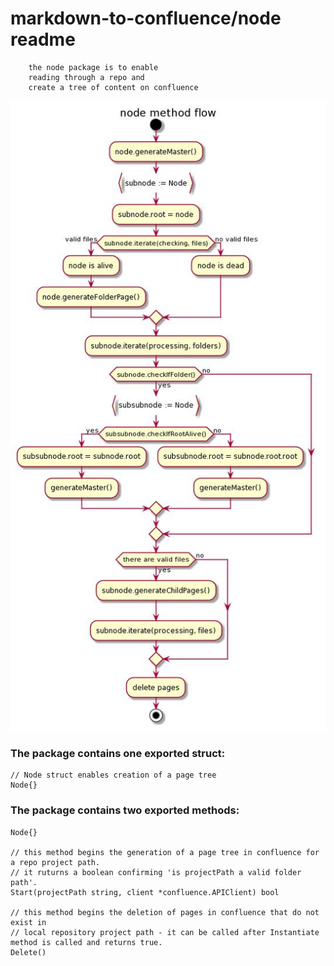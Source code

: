 # markdown-to-confluence/node readme

```
    the node package is to enable 
    reading through a repo and 
    create a tree of content on confluence
```
![Diagram of node recursive methodology](node_methodology.jpg)

### The package contains one exported struct:
```
// Node struct enables creation of a page tree
Node{}
```

### The package contains two exported methods:
```
Node{}

// this method begins the generation of a page tree in confluence for a repo project path.
// it ruturns a boolean confirming 'is projectPath a valid folder path'.
Start(projectPath string, client *confluence.APIClient) bool

// this method begins the deletion of pages in confluence that do not exist in
// local repository project path - it can be called after Instantiate method is called and returns true.
Delete()
```
